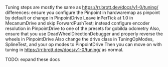 Tuning steps are mostly the same as https://rr.brott.dev/docs/v1-0/tuning/
differences: 
ensure you  configure the Pinpoint in hardwaremap as pinpoint by default or change in PinpointDrive
Leave inPerTick at 1.0 in MecanumDrive and skip ForwardPushTest; instead configure encoder resolution in PinpointDrive to one of the presets for gobilda odometry
Also, ensure that you use DeadWheelDirectionDebugger and properly reverse the wheels in PinpointDrive 
Also change the drive class in TuningOpModes, SplineTest, and your op modes to PinpointDrive
Then you can move on with tuning in https://rr.brott.dev/docs/v1-0/tuning/ as normal.

TODO: expand these docs
